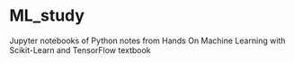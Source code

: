 # ML_study

Jupyter notebooks of Python notes from Hands On Machine Learning with Scikit-Learn and TensorFlow textbook
